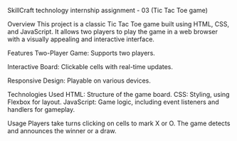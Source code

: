 SkillCraft technology internship assignment - 03 (Tic Tac Toe game)

Overview This project is a classic Tic Tac Toe game built using HTML, CSS, and JavaScript. It allows two players to play the game in a web browser with a visually appealing and interactive interface.

Features Two-Player Game: Supports two players.

Interactive Board: Clickable cells with real-time updates.

Responsive Design: Playable on various devices.

Technologies Used HTML: Structure of the game board. CSS: Styling, using Flexbox for layout. JavaScript: Game logic, including event listeners and handlers for gameplay.

Usage Players take turns clicking on cells to mark X or O. The game detects and announces the winner or a draw.

